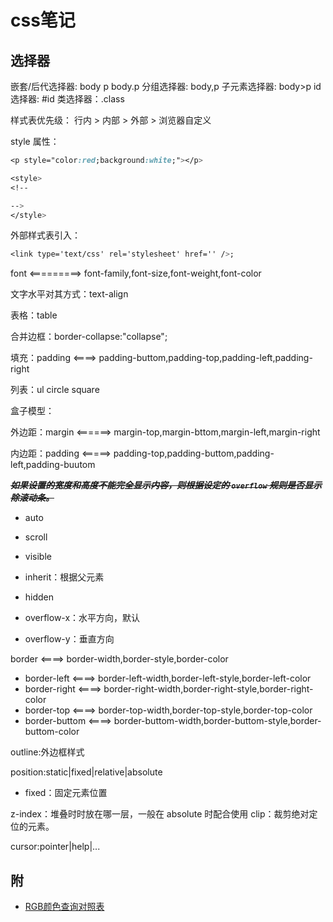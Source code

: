# css笔记

## 选择器
嵌套/后代选择器: body p body.p 
分组选择器: body,p 
子元素选择器: body>p 
id 选择器: #id
类选择器：.class

样式表优先级：
行内 > 内部 > 外部 > 浏览器自定义

style 属性：
```css
<p style="color:red;background:white;"></p>
```

```css
<style>
<!--

-->
</style>
```

外部样式表引入：
```css
<link type='text/css' rel='stylesheet' href='' />;
```


font <=========> font-family,font-size,font-weight,font-color

文字水平对其方式：text-align

表格：table

合并边框：border-collapse:"collapse";

填充：padding <====> padding-buttom,padding-top,padding-left,padding-right

列表：ul
circle
square

盒子模型：

外边距：margin <======> margin-top,margin-bttom,margin-left,margin-right

内边距：padding <=====> padding-top,padding-buttom,padding-left,padding-buutom

***~~如果设置的宽度和高度不能完全显示内容，则根据设定的 `overflow` 规则是否显示除滚动条。~~***

+ auto
+ scroll
+ visible
+ inherit：根据父元素
+ hidden


+ overflow-x：水平方向，默认
+ overflow-y：垂直方向


border <====> border-width,border-style,border-color

- border-left <====> border-left-width,border-left-style,border-left-color
- border-right <====> border-right-width,border-right-style,border-right-color
- border-top <====> border-top-width,border-top-style,border-top-color
- border-buttom <====> border-buttom-width,border-buttom-style,border-buttom-color

outline:外边框样式

position:static|fixed|relative|absolute

- fixed：固定元素位置

z-index：堆叠时时放在哪一层，一般在 absolute 时配合使用
clip：裁剪绝对定位的元素。

cursor:pointer|help|...

## 附

+ [RGB颜色查询对照表](https://www.114la.com/other/rgb.htm)